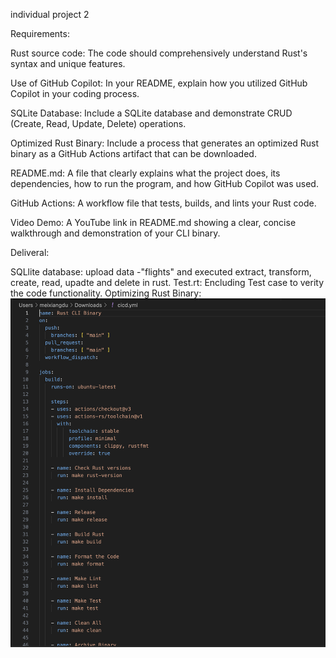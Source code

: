individual project 2

Requirements:

Rust source code: The code should comprehensively understand Rust's syntax and unique features.

Use of GitHub Copilot: In your README, explain how you utilized GitHub Copilot in your coding process.

SQLite Database: Include a SQLite database and demonstrate CRUD (Create, Read, Update, Delete) operations.

Optimized Rust Binary: Include a process that generates an optimized Rust binary as a GitHub Actions artifact that can be downloaded.

README.md: A file that clearly explains what the project does, its dependencies, how to run the program, and how GitHub Copilot was used.

GitHub Actions: A workflow file that tests, builds, and lints your Rust code.

Video Demo: A YouTube link in README.md showing a clear, concise walkthrough and demonstration of your CLI binary.


Deliveral:

SQLlite database: upload data -"flights" and executed extract, transform, create, read, upadte and delete in rust.
Test.rt: Encluding Test case to verity the code functionality.
Optimizing Rust Binary:
![optimizing rust binary](https://github.com/dumeixiang/ids706-individual-project2/blob/main/Screen%20Shot%202023-10-29%20at%208.28.07%20PM.png)



